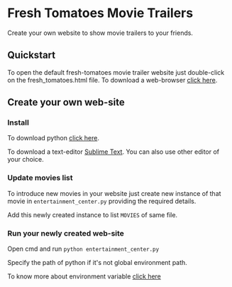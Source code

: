 # Fresh Tomatoes Movie Trailers
Create your own website to show movie trailers to your friends.

## Quickstart
To open the default fresh-tomatoes movie trailer website just double-click on the fresh_tomatoes.html file. To download a web-browser [click here](https://www.google.com/chrome/browser/desktop/index.html).

## Create your own web-site
### Install
To download python [click here](https://www.python.org/downloads/).

To download a text-editor [Sublime Text](https://www.sublimetext.com/). You can also use other editor of your choice.

### Update movies list
To introduce new movies in your website just create new instance of that movie in `entertainment_center.py` providing the required details. 

Add this newly created instance to list `MOVIES` of same file.

### Run your newly created web-site
Open cmd and run `python entertainment_center.py`

Specify the path of python if it's not global environment path.

To know more about environment variable [click here](https://en.wikipedia.org/wiki/Environment_variable)



